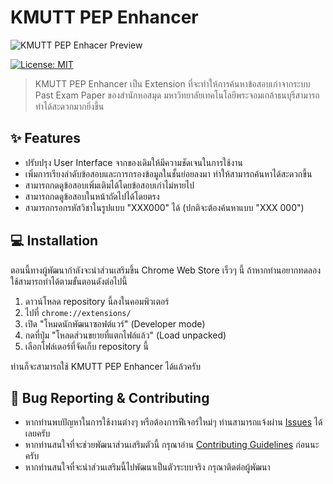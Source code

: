 # KMUTT PEP Enhancer

![KMUTT PEP Enhacer Preview](https://raw.githubusercontent.com/rootEnginear/KMUTT-PEP-Enhancer/master/preview-v1.0.0.0.jpg)

[![License: MIT](https://img.shields.io/github/license/rootEnginear/KMUTT-PEP-Enhancer)](https://opensource.org/licenses/MIT)

> KMUTT PEP Enhancer เป็น Extension ที่จะทำให้การค้นหาข้อสอบเก่าจากระบบ Past Exam Paper ของสำนักหอสมุด มหาวิทยาลัยเทคโนโลยีพระจอมเกล้าธนบุรีสามารถทำได้สะดวกมากยิ่งขึ้น

## ✨ Features

- ปรับปรุง User Interface จากของเดิมให้มีความชัดเจนในการใช้งาน
- เพิ่มการเรียงลำดับข้อสอบและการกรองข้อมูลในชั้นย่อยลงมา ทำให้สามารถค้นหาได้สะดวกขึ้น
- สามารถกดดูข้อสอบเพิ่มเติมได้โดยข้อสอบเก่าไม่หายไป
- สามารถกดดูข้อสอบในหน้าถัดไปได้โดยตรง
- สามารถกรอกรหัสวิชาในรูปแบบ "XXX000" ได้ (ปกติจะต้องค้นหาแบบ "XXX 000")

## 💻 Installation

ตอนนี้ทางผู้พัฒนากำลังจะนำส่วนเสริมขึ้น Chrome Web Store เร็วๆ นี้ ถ้าหากท่านอยากทดลองใช้สามารถทำได้ตามขั้นตอนดังต่อไปนี้

1. ดาวน์โหลด repository นี้ลงในคอมพิวเตอร์
2. ไปที่ `chrome://extensions/`
3. เปิด "โหมดนักพัฒนาซอฟต์แวร์" (Developer mode)
4. กดที่ปุ่ม "โหลดส่วนขยายที่แตกไฟล์แล้ว" (Load unpacked)
5. เลือกโฟล์เดอร์ที่จัดเก็บ repository นี้

ท่านก็จะสามารถใช้ KMUTT PEP Enhancer ได้แล้วครับ

## 🐛 Bug Reporting & Contributing

- หากท่านพบปัญหาในการใช้งานต่างๆ หรือต้องการฟีเจอร์ใหม่ๆ ท่านสามารถแจ้งผ่าน [Issues](https://github.com/rootEnginear/KMUTT-PEP-Enhancer/issues) ได้เลยครับ
- หากท่านสนใจที่จะช่วยพัฒนาส่วนเสริมตัวนี้ กรุณาอ่าน [Contributing Guidelines](https://github.com/rootEnginear/KMUTT-PEP-Enhancer/blob/dev/.github/CONTRIBUTING.md) ก่อนนะครับ
- หากท่านสนใจที่จะนำส่วนเสริมนี้ไปพัฒนาเป็นตัวระบบจริง กรุณาติดต่อผู้พัฒนา

